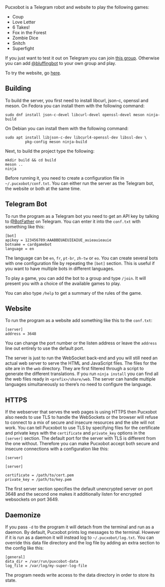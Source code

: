Pucxobot is a Telegram robot and website to play the following games:

* Coup
* Love Letter
* 6 Takes!
* Fox in the Forest
* Zombie Dice
* Snitch
* Superfight

If you just want to test it out on Telegram you can join
[this group](https://t.me/bluffing). Otherwise you can add
[@bluffingbot](https://t.me/bluffingbot) to your own group and play.

To try the website, go [here](https://gemelo.org/ludoj/en).

## Building

To build the server, you first need to install libcurl, json-c,
openssl and meson. On Fedora you can install them with the following
command:

    sudo dnf install json-c-devel libcurl-devel openssl-devel meson ninja-build

On Debian you can install them with the following command:

    sudo apt install libjson-c-dev libcurl4-openssl-dev libssl-dev \
             pkg-config meson ninja-build

Next, to build the project type the following:

    mkdir build && cd build
    meson ..
    ninja

Before running it, you need to create a configuration file in
`~/.pucxobot/conf.txt`. You can either run the server as the Telegram
bot, the website or both at the same time.

## Telegram Bot

To run the program as a Telegram bot you need to get an API key by
talking to [@BotFather](https://t.me/BotFather) on Telegram. You can
enter it into the `conf.txt` with something like this:

    [bot]
    apikey = 123456789:AAABBEUAEUIEAIUE_auieauieauie
    botname = cardgamebot
    language = en

The language can be `en`, `fr`, `pt-br`, `zh-tw` or `eo`. You can
create several bots with one configuration file by repeating the
`[bot]` section. This is useful if you want to have multiple bots in
different languages.

To play a game, you can add the bot to a group and type `/join`. It
will present you with a choice of the available games to play.

You can also type `/help` to get a summary of the rules of the game.

## Website

To run the program as a website add something like this to the `conf.txt`:

    [server]
    address = 3648

You can change the port number or the listen address or leave the
`address` line out entirely to use the default port.

The server is just to run the WebSocket back-end and you will still
need an actual web server to serve the HTML and JavaScript files. The
files for the site are in the `web` directory. They are first filtered
through a script to generate the different translations. If you run
`ninja install` you can find all the web files ready in
`<prefix>/share/web`. The server can handle multiple languages
simultaneously so there’s no need to configure the language.

## HTTPS

If the webserver that serves the web pages is using HTTPS then
Pucxobot also needs to use TLS to handle the WebSockets or the browser
will refuse to connect to a mix of secure and insecure resources and
the site will not work. You can tell Pucxobot to use TLS by specifying
files for the certificate and private keys with the `certificate` and
`private_key` options in the `[server]` section. The default port for
the server with TLS is different from the one without. Therefore you
can make Pucxobot accept both secure and insecure connections with a
configuration like this:

    [server]

    [server]

    certificate = /path/to/cert.pem
    private_key = /path/to/key.pem

The first server section specifies the default unencrypted server on
port 3648 and the second one makes it additionally listen for
encrypted websockets on port 3649.

## Daemonize

If you pass `-d` to the program it will detach from the terminal and
run as a daemon. By default, Pucxobot prints log messages to the
terminal. However if it is run as a daemon it will instead log to
`~/.pucxobot/log.txt`. You can override this data file directory and
the log file by adding an extra section to the config like this:

    [general]
    data_dir = /var/run/puxcobot-data
    log_file = /var/log/my-super-log-file

The program needs write access to the data directory in order to store
its state.
